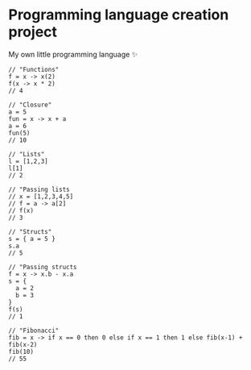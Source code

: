 # Programming language creation project
My own little programming language :sparkles:

```
// "Functions"
f = x -> x(2)
f(x -> x * 2)
// 4

// "Closure"
a = 5
fun = x -> x + a
a = 6
fun(5)
// 10

// "Lists"
l = [1,2,3]
l[1]
// 2

// "Passing lists
// x = [1,2,3,4,5]
// f = a -> a[2]
// f(x)
// 3

// "Structs"
s = { a = 5 }
s.a
// 5

// "Passing structs
f = x -> x.b - x.a
s = {
  a = 2
  b = 3
}
f(s)
// 1

// "Fibonacci"
fib = x -> if x == 0 then 0 else if x == 1 then 1 else fib(x-1) + fib(x-2)
fib(10)
// 55
```
